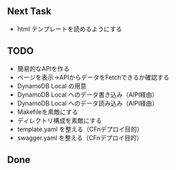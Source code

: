 ## Next Task
- html テンプレートを読めるようにする

## TODO
- 簡易的なAPIを作る
- ページを表示→APIからデータをFetchできるか確認する
- DynamoDB Local の用意
- DynamoDB Local へのデータ書き込み（AIPI経由）
- DynamoDB Local へのデータ読み込み（AIPI経由）
- Makefileを素敵にする
- ディレクトリ構成を素敵にする
- template.yaml を整える（CFnデプロイ目的）
- swagger.yaml を整える（CFnデプロイ目的）

## Done
